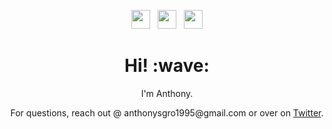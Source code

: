 <!-- [![Header](https://user-images.githubusercontent.com/64649626/126836994-24bff721-b63a-4cf5-8397-ca46c0663def.png "Header")](https://anthony-sgro.com/) -->

<p align='center'>
  <a href="http://anthony-sgro.com" target="_blank"><img height="30" src="https://user-images.githubusercontent.com/64649626/126838855-a05abc4a-029e-4eda-a96c-7a31304e2933.png"></a>&nbsp;&nbsp;
  <a href="https://twitter.com/YaBoySgro" target="_blank"><img height="30" src="https://user-images.githubusercontent.com/64649626/126838011-1f4e8130-3e10-4f3f-8f41-19425ad09134.png"></a>&nbsp;&nbsp;
  <a href="https://www.linkedin.com/in/sgro/" target="_blank"><img height="30" src="https://user-images.githubusercontent.com/64649626/126838172-3d2de30c-13eb-475a-ab91-9e8e5e5d5c48.png"></a>
</p>

<!-- Hey there 👋, -->
<h1 align='center'> Hi! :wave:</h1>
<p align='center'>
I'm Anthony.
</p>
<p align='center'>For questions, reach out @ anthonysgro1995@gmail.com or over on <a href="https://twitter.com/YaBoySgro">Twitter</a>.</p>

<!--
**anthonysgro/anthonysgro** is a ✨ _special_ ✨ repository because its `README.md` (this file) appears on your GitHub profile.

Here are some ideas to get you started:

- 🔭 I’m currently working on ...
- 🌱 I’m currently learning ...
- 📫 How to reach me: ...
